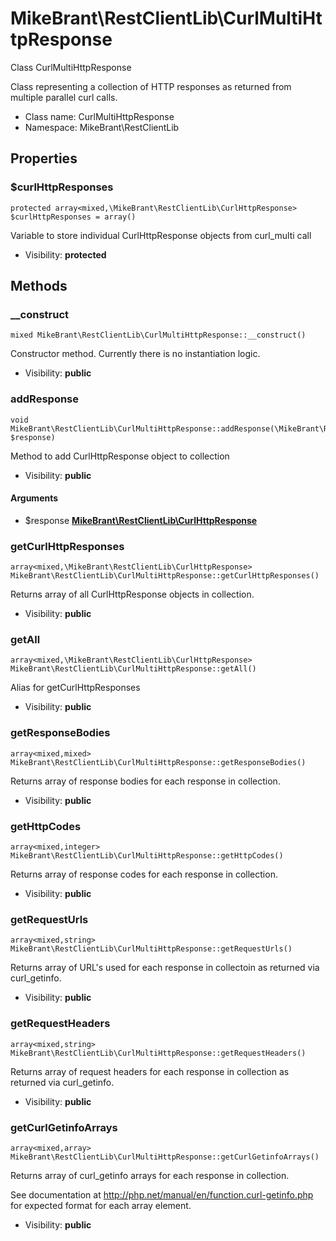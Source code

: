 MikeBrant\RestClientLib\CurlMultiHttpResponse
===============

Class CurlMultiHttpResponse

Class representing a collection of HTTP responses as returned from
multiple parallel curl calls.


* Class name: CurlMultiHttpResponse
* Namespace: MikeBrant\RestClientLib





Properties
----------


### $curlHttpResponses

    protected array<mixed,\MikeBrant\RestClientLib\CurlHttpResponse> $curlHttpResponses = array()

Variable to store individual CurlHttpResponse objects from curl_multi call



* Visibility: **protected**


Methods
-------


### __construct

    mixed MikeBrant\RestClientLib\CurlMultiHttpResponse::__construct()

Constructor method. Currently there is no instantiation logic.



* Visibility: **public**




### addResponse

    void MikeBrant\RestClientLib\CurlMultiHttpResponse::addResponse(\MikeBrant\RestClientLib\CurlHttpResponse $response)

Method to add CurlHttpResponse object to collection



* Visibility: **public**


#### Arguments
* $response **[MikeBrant\RestClientLib\CurlHttpResponse](MikeBrant-RestClientLib-CurlHttpResponse.md)**



### getCurlHttpResponses

    array<mixed,\MikeBrant\RestClientLib\CurlHttpResponse> MikeBrant\RestClientLib\CurlMultiHttpResponse::getCurlHttpResponses()

Returns array of all CurlHttpResponse objects in collection.



* Visibility: **public**




### getAll

    array<mixed,\MikeBrant\RestClientLib\CurlHttpResponse> MikeBrant\RestClientLib\CurlMultiHttpResponse::getAll()

Alias for getCurlHttpResponses



* Visibility: **public**




### getResponseBodies

    array<mixed,mixed> MikeBrant\RestClientLib\CurlMultiHttpResponse::getResponseBodies()

Returns array of response bodies for each response in collection.



* Visibility: **public**




### getHttpCodes

    array<mixed,integer> MikeBrant\RestClientLib\CurlMultiHttpResponse::getHttpCodes()

Returns array of response codes for each response in collection.



* Visibility: **public**




### getRequestUrls

    array<mixed,string> MikeBrant\RestClientLib\CurlMultiHttpResponse::getRequestUrls()

Returns array of URL's used for each response in collectoin as returned via curl_getinfo.



* Visibility: **public**




### getRequestHeaders

    array<mixed,string> MikeBrant\RestClientLib\CurlMultiHttpResponse::getRequestHeaders()

Returns array of request headers for each response in collection as returned via curl_getinfo.



* Visibility: **public**




### getCurlGetinfoArrays

    array<mixed,array> MikeBrant\RestClientLib\CurlMultiHttpResponse::getCurlGetinfoArrays()

Returns array of curl_getinfo arrays for each response in collection.

See documentation at http://php.net/manual/en/function.curl-getinfo.php for expected format for each array element.

* Visibility: **public**



